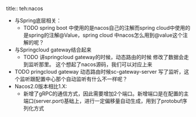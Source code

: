 title:: teh:nacos

- 与Spring底层相关：
	- TODO spring boot 中使用的是nacos自己的注解而spring cloud中使用的是spring的注解@Value，spring cloud 中nacos怎么用到@value这个注解的呢？
- 与Springcloud gateway结合起来
	- TODO 讲springcloud gateway的时候，动态路由的时候 修改了数据会走到监听那里。 这个想起了nacos源码，我们可以对应上来
- TODO pringcloud gateway 动态路由时候sc-gateway-server  写了监听，这个监听跟配置中心那个自动监听有什么不一样呢？
- Nacos2.0版本相比1.X:
	- 新增了gRPC的通信方式，因此需要增加2个端口。新增端口是在配置的主端口(server.port)基础上，进行一定偏移量自动生成，用到了protobuf序列化方式